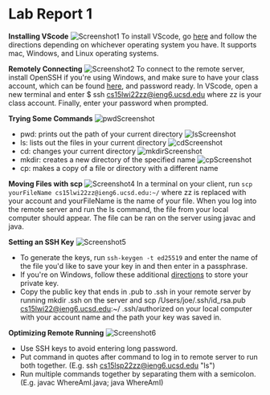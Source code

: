 
# Lab Report 1

**Installing VScode**
![Screenshot1](https://media.discordapp.net/attachments/763128098999894087/962608452713193492/vsc.png)
To install VScode, go [here](https://code.visualstudio.com/) and follow the directions depending on whichever operating system you have. It supports mac, Windows, and Linux operating systems. 

**Remotely Connecting**
![Screenshot2](https://cdn.discordapp.com/attachments/763128098999894087/962609708592668732/sshss.png)
To connect to the remote server, install OpenSSH if you're using Windows, and make sure to have your class account, which can be found [here](https://sdacs.ucsd.edu/~icc/index.php), and password ready. In VScode, open a new terminal and enter $ ssh cs15lwi22zz@ieng6.ucsd.edu where zz is your class account. Finally, enter your password when prompted.

**Trying Some Commands**
![pwdScreenshot](https://media.discordapp.net/attachments/763128098999894087/962773496277127208/pwdss.png?width=1393&height=663)
- pwd: prints out the path of your current directory
![lsScreenshot](https://cdn.discordapp.com/attachments/763128098999894087/962774682124308560/lsss.png)
- ls: lists out the files in your current directory
![cdScreenshot](https://media.discordapp.net/attachments/763128098999894087/962775211273515089/cdss.png?width=1367&height=663)
- cd: changes your current directory 
![mkdirScreenshot](https://cdn.discordapp.com/attachments/763128098999894087/962775996992462858/mkdirss.png)
- mkdir: creates a new directory of the specified name
![cpScreenshot](https://media.discordapp.net/attachments/763128098999894087/962779409427865631/cpss.png?width=1343&height=662)
- cp: makes a copy of a file or directory with a different name 

**Moving Files with scp**
![Screenshot4](https://media.discordapp.net/attachments/763128098999894087/962610342540771348/scpss.png)
In a terminal on your client, run `scp yourFileName cs15lwi22zz@ieng6.ucsd.edu:~/` where zz is replaced with your account and yourFileName is the name of your file. When you log into the remote server and run the ls command, the file from your local computer should appear. The file can be ran on the server using javac and java. 

**Setting an SSH Key**
![Screenshot5](https://cdn.discordapp.com/attachments/763128098999894087/962924951961227304/step5ss.png)
- To generate the keys, run `ssh-keygen -t ed25519` and enter the name of the file you'd like to save your key in and then enter in a passphrase. 
- If you're on Windows, follow these additional [directions](https://docs.microsoft.com/en-us/windows-server/administration/openssh/openssh_keymanagement#user-key-generation) to store your private key. 
- Copy the public key that ends in .pub to .ssh in your remote server by running mkdir .ssh on the server and scp /Users/joe/.ssh/id_rsa.pub cs15lwi22@ieng6.ucsd.edu:~/ .ssh/authorized on your local computer with your account name and the path your key was saved in. 
  
  
**Optimizing Remote Running**
![Screenshot6](https://cdn.discordapp.com/attachments/763128098999894087/962802179637395528/speedyss.png)
- Use SSH keys to avoid entering long password.
- Put command in quotes after command to log in to remote server to run both together. (E.g. ssh cs15lsp22zz@ieng6.ucsd.edu "ls")
- Run multiple commands together by separating them with a semicolon. (E.g. javac WhereAmI.java; java WhereAmI)

